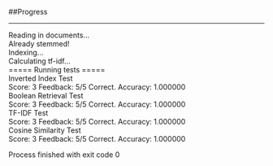 ##Progress

-----------

Reading in documents...<br />
Already stemmed!<br />
Indexing...<br />
Calculating tf-idf...<br />
===== Running tests =====<br />
Inverted Index Test<br />
    Score: 3 Feedback: 5/5 Correct. Accuracy: 1.000000<br />
Boolean Retrieval Test<br />
    Score: 3 Feedback: 5/5 Correct. Accuracy: 1.000000<br />
TF-IDF Test<br />
    Score: 3 Feedback: 5/5 Correct. Accuracy: 1.000000<br />
Cosine Similarity Test<br />
    Score: 3 Feedback: 5/5 Correct. Accuracy: 1.000000<br />

Process finished with exit code 0